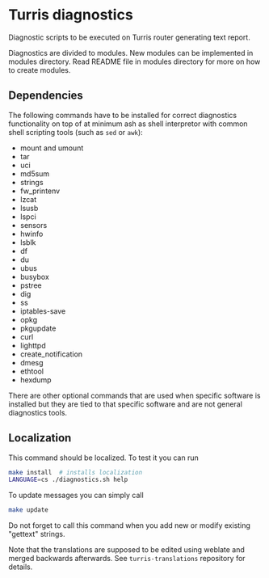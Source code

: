 Turris diagnostics
==================
Diagnostic scripts to be executed on Turris router generating text report.

Diagnostics are divided to modules. New modules can be implemented in modules
directory. Read README file in modules directory for more on how to create
modules.


Dependencies
------------

The following commands have to be installed for correct diagnostics
functionality on top of at minimum ash as shell interpretor with common shell
scripting tools (such as `sed` or `awk`):

* mount and umount
* tar
* uci
* md5sum
* strings
* fw_printenv
* lzcat
* lsusb
* lspci
* sensors
* hwinfo
* lsblk
* df
* du
* ubus
* busybox
* pstree
* dig
* ss
* iptables-save
* opkg
* pkgupdate
* curl
* lighttpd
* create_notification
* dmesg
* ethtool
* hexdump

There are other optional commands that are used when specific software is
installed but they are tied to that specific software and are not general
diagnostics tools.


Localization
------------

This command should be localized. To test it you can run
```bash
make install  # installs localization
LANGUAGE=cs ./diagnostics.sh help
```

To update messages you can simply call
```bash
make update
```

Do not forget to call this command when you add new or modify existing "gettext"
strings.


Note that the translations are supposed to be edited using weblate and merged
backwards afterwards. See `turris-translations` repository for details.
